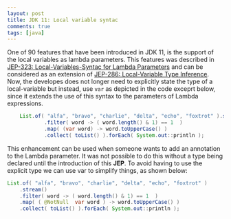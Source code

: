 ```yaml
---
layout: post
title: JDK 11: Local variable syntac
comments: true
tags: [java]
---
```

One of 90 features that have been introduced in JDK 11, is the support of the local variables as lambda parameters. This features was described in [JEP-323: Local-Variables-Syntac for Lambda Parameters](https://openjdk.java.net/jeps/323) and can be considered as an extension of [JEP-286: Local-Variable Type Inference](http://openjdk.java.net/jeps/286). Now, the developes does not longer need to explicitly state the type of a local-variable but instead, use `var` as depicted in the code exceprt below, since it extends the use of this syntax to the parameters of Lambda expressions. 

~~~java
    List.of( "alfa", "bravo", "charlie", "delta", "echo", "foxtrot" ).stream()
            .filter( word -> ( word.length() & 1) == 1  )
            .map( (var word) -> word.toUpperCase() )
            .collect( toList() ).forEach( System.out::println );
~~~

This enhancement can be used when someone wants to add an annotation to the Lambda parameter. It was not possible to do this without a type being declared until the introduction of this **JEP**. To avoid having to use the explicit type we can use var to simplify things, as shown below:

~~~java
List.of( "alfa", "bravo", "charlie", "delta", "echo", "foxtrot" )
    .stream()
    .filter( word -> ( word.length() & 1) == 1  )
    .map( ( @NotNull  var word ) -> word.toUpperCase() )
    .collect( toList() ).forEach( System.out::println );
~~~
